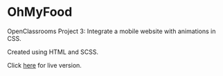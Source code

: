 # OhMyFood

OpenClassrooms Project 3: Integrate a mobile website with animations in CSS.

Created using HTML and SCSS.

Click [here](https://seanrw93.github.io/OhMyFood-OC/) for live version.
